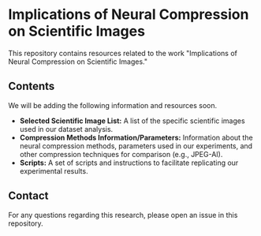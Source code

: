 # Implications of Neural Compression on Scientific Images

This repository contains resources related to the work "Implications of Neural Compression on Scientific Images."


## Contents
We will be adding the following information and resources soon.

* **Selected Scientific Image List:** A  list of the specific scientific images used in our dataset analysis.
* **Compression Methods Information/Parameters:**  Information about the neural compression methods, parameters used in our experiments, and other compression techniques for comparison (e.g., JPEG-AI).
* **Scripts:** A set of scripts and instructions to facilitate replicating our experimental results.

## Contact

For any questions regarding this research, please open an issue in this repository.
